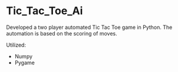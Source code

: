 # Tic_Tac_Toe_Ai
Developed a two player automated Tic Tac Toe game in Python. The automation is based on the scoring of moves.

Utilized:
  - Numpy
  - Pygame
